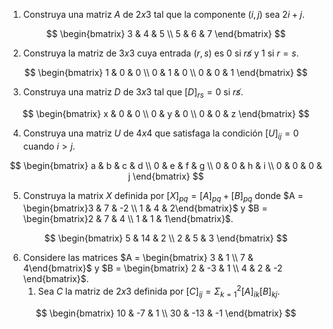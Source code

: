 1. Construya una matriz $A$ de $2 x 3$ tal que la componente $(i,j)$ sea $2i + j$.

$$
\begin{bmatrix}
3 & 4 & 5 \\
5 & 6 & 7
\end{bmatrix}
$$

2. Construya la matriz de $3 x 3$ cuya entrada $(r,s)$ es $0$ si $r \not s$ y $1$ si $r = s$.

$$
\begin{bmatrix}
1 & 0 & 0 \\
0 & 1 & 0 \\
0 & 0 & 1 
\end{bmatrix}
$$

3. Construya una matriz $D$ de $3 x 3$ tal que $[D]_{rs} = 0$ si $r \not s$.

$$
\begin{bmatrix}
x & 0 & 0 \\
0 & y & 0 \\
0 & 0 & z
\end{bmatrix}
$$

4. Construya una matriz $U$ de $4 x 4$ que satisfaga la condición $[U]_{ij} = 0$ cuando $i > j$.

$$
\begin{bmatrix}
a & b & c & d \\
0 & e & f & g \\
0 & 0 & h & i \\
0 & 0 & 0 & j
\end{bmatrix}
$$

5. Construya la matrix $X$ definida por $[X]_{pq} = [A]_{pq} + [B]_{pq}$ donde $A = \begin{bmatrix}3 & 7 & -2 \\ 1 & 4 & 2\end{bmatrix}$ y $B = \begin{bmatrix}2 & 7 & 4 \\ 1 & 1 & 1\end{bmatrix}$.

$$
\begin{bmatrix}
5 & 14 & 2 \\
2 & 5 & 3
\end{bmatrix}
$$

6. Considere las matrices $A = \begin{bmatrix} 3 & 1 \\ 7 & 4\end{bmatrix}$ y $B = \begin{bmatrix} 2 & -3 & 1 \\ 4 & 2 & -2 \end{bmatrix}$.
	1. Sea $C$ la matriz de $2x3$ definida por $[C]_{ij} = \Sigma^2_{k=1}[A]_{ik}[B]_{kj}$.

$$
\begin{bmatrix}
10 & -7 & 1 \\
30 & -13 & -1
\end{bmatrix}
$$